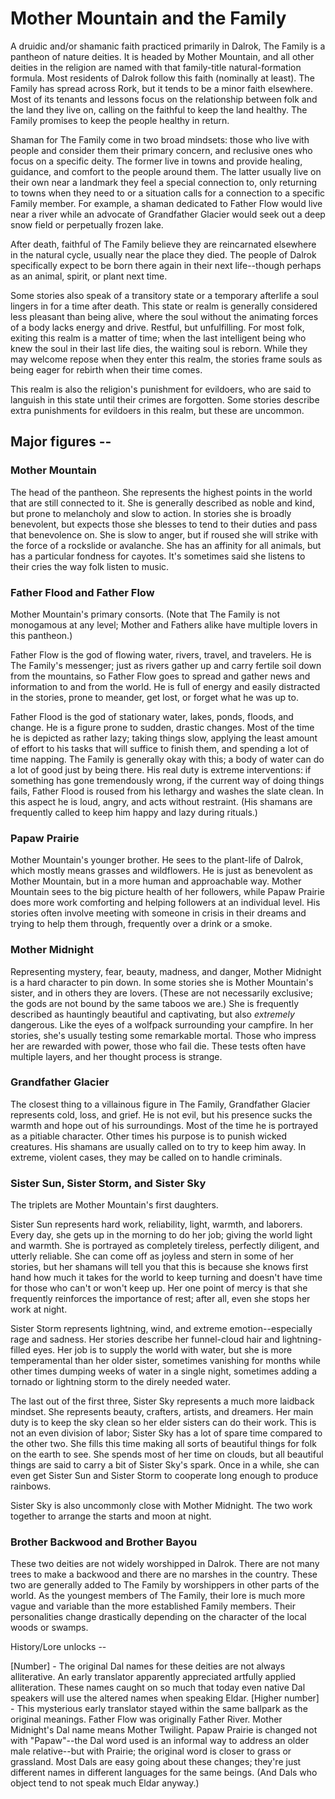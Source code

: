 # Mother Mountain and the Family

A druidic and/or shamanic faith practiced primarily in Dalrok, The Family is a pantheon of nature deities. It is headed by Mother Mountain, and all other deities in the religion are named with that family-title natural-formation formula. Most residents of Dalrok follow this faith (nominally at least). The Family has spread across Rork, but it tends to be a minor faith elsewhere. Most of its tenants and lessons focus on the relationship between folk and the land they live on, calling on the faithful to keep the land healthy. The Family promises to keep the people healthy in return.

Shaman for The Family come in two broad mindsets: those who live with people and consider them their primary concern, and reclusive ones who focus on a specific deity. The former live in towns and provide healing, guidance, and comfort to the people around them. The latter usually live on their own near a landmark they feel a special connection to, only returning to towns when they need to or a situation calls for a connection to a specific Family member. For example, a shaman dedicated to Father Flow would live near a river while an advocate of Grandfather Glacier would seek out a deep snow field or perpetually frozen lake.

After death, faithful of The Family believe they are reincarnated elsewhere in the natural cycle, usually near the place they died. The people of Dalrok specifically expect to be born there again in their next life--though perhaps as an animal, spirit, or plant next time. 

Some stories also speak of a transitory state or a temporary afterlife a soul lingers in for a time after death. This state or realm is generally considered less pleasant than being alive, where the soul without the animating forces of a body lacks energy and drive. Restful, but unfulfilling. For most folk, exiting this realm is a matter of time; when the last intelligent being who knew the soul in their last life dies, the waiting soul is reborn. While they may welcome repose when they enter this realm, the stories frame souls as being eager for rebirth when their time comes.

This realm is also the religion's punishment for evildoers, who are said to languish in this state until their crimes are forgotten. Some stories describe extra punishments for evildoers in this realm, but these are uncommon.

## Major figures --

### Mother Mountain
The head of the pantheon. She represents the highest points in the world that are still connected to it. She is generally described as noble and kind, but prone to melancholy and slow to action. In stories she is broadly benevolent, but expects those she blesses to tend to their duties and pass that benevolence on. She is slow to anger, but if roused she will strike with the force of a rockslide or avalanche. She has an affinity for all animals, but has a particular fondness for cayotes. It's sometimes said she listens to their cries the way folk listen to music.

### Father Flood and Father Flow
Mother Mountain's primary consorts. (Note that The Family is not monogamous at any level; Mother and Fathers alike have multiple lovers in this pantheon.) 

Father Flow is the god of flowing water, rivers, travel, and travelers. He is The Family's messenger; just as rivers gather up and carry fertile soil down from the mountains, so Father Flow goes to spread and gather news and information to and from the world. He is full of energy and easily distracted in the stories, prone to meander, get lost, or forget what he was up to.

Father Flood is the god of stationary water, lakes, ponds, floods, and change. He is a figure prone to sudden, drastic changes. Most of the time he is depicted as rather lazy; taking things slow, applying the least amount of effort to his tasks that will suffice to finish them, and spending a lot of time napping. The Family is generally okay with this; a body of water can do a lot of good just by being there. His real duty is extreme interventions: if something has gone tremendously wrong, if the current way of doing things fails, Father Flood is roused from his lethargy and washes the slate clean. In this aspect he is loud, angry, and acts without restraint. (His shamans are frequently called to keep him happy and lazy during rituals.)
### Papaw Prairie
Mother Mountain's younger brother. He sees to the plant-life of Dalrok, which mostly means grasses and wildflowers. He is just as benevolent as Mother Mountain, but in a more human and approachable way. Mother Mountain sees to the big picture health of her followers, while Papaw Prairie does more work comforting and helping followers at an individual level. His stories often involve meeting with someone in crisis in their dreams and trying to help them through, frequently over a drink or a smoke.

### Mother Midnight
Representing mystery, fear, beauty, madness, and danger, Mother Midnight is a hard character to pin down. In some stories she is Mother Mountain's sister, and in others they are lovers. (These are not necessarily exclusive; the gods are not bound by the same taboos we are.) She is frequently described as hauntingly beautiful and captivating, but also *extremely* dangerous. Like the eyes of a wolfpack surrounding your campfire. In her stories, she's usually testing some remarkable mortal. Those who impress her are rewarded with power, those who fail die. These tests often have multiple layers, and her thought process is strange.
### Grandfather Glacier
The closest thing to a villainous figure in The Family, Grandfather Glacier represents cold, loss, and grief. He is not evil, but his presence sucks the warmth and hope out of his surroundings. Most of the time he is portrayed as a pitiable character. Other times his purpose is to punish wicked creatures. His shamans are usually called on to try to keep him away. In extreme, violent cases, they may be called on to handle criminals.
### Sister Sun, Sister Storm, and Sister Sky
The triplets are Mother Mountain's first daughters.

Sister Sun represents hard work, reliability, light, warmth, and laborers. Every day, she gets up in the morning to do her job; giving the world light and warmth. She is portrayed as completely tireless, perfectly diligent, and utterly reliable. She can come off as joyless and stern in some of her stories, but her shamans will tell you that this is because she knows first hand how much it takes for the world to keep turning and doesn't have time for those who can't or won't keep up. Her one point of mercy is that she frequently reinforces the importance of rest; after all, even she stops her work at night.

Sister Storm represents lightning, wind, and extreme emotion--especially rage and sadness. Her stories describe her funnel-cloud hair and lightning-filled eyes. Her job is to supply the world with water, but she is more temperamental than her older sister, sometimes vanishing for months while other times dumping weeks of water in a single night, sometimes adding a tornado or lightning storm to the direly needed water. 

The last out of the first three, Sister Sky represents a much more laidback mindset. She represents beauty, crafters, artists, and dreamers. Her main duty is to keep the sky clean so her elder sisters can do their work. This is not an even division of labor; Sister Sky has a lot of spare time compared to the other two. She fills this time making all sorts of beautiful things for folk on the earth to see. She spends most of her time on clouds, but all beautiful things are said to carry a bit of Sister Sky's spark. Once in a while, she can even get Sister Sun and Sister Storm to cooperate long enough to produce rainbows.

Sister Sky is also uncommonly close with Mother Midnight. The two work together to arrange the starts and moon at night.
### Brother Backwood and Brother Bayou
These two deities are not widely worshipped in Dalrok. There are not many trees to make a backwood and there are no marshes in the country. These two are generally added to The Family by worshippers in other parts of the world. As the youngest members of The Family, their lore is much more vague and variable than the more established Family members. Their personalities change drastically depending on the character of the local woods or swamps.

History/Lore unlocks --

[Number] - The original Dal names for these deities are not always alliterative. An early translator apparently appreciated artfully applied alliteration. These names caught on so much that today even native Dal speakers will use the altered names when speaking Eldar.
[Higher number] - This mysterious early translator stayed within the same ballpark as the original meanings. Father Flow was originally Father River. Mother Midnight's Dal name means Mother Twilight. Papaw Prairie is changed not with "Papaw"--the Dal word used is an informal way to address an older male relative--but with Prairie; the original word is closer to grass or grassland. Most Dals are easy going about these changes; they're just different names in different languages for the same beings. (And Dals who object tend to not speak much Eldar anyway.)